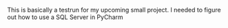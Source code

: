 This is basically a testrun for my upcoming small project. I needed to figure out how to use a SQL Server in PyCharm
